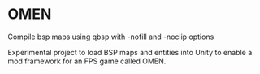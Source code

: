 # OMEN

Compile bsp maps using qbsp with -nofill and -noclip options

Experimental project to load BSP maps and entities into Unity to enable a mod framework for an FPS game called OMEN.
